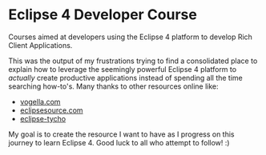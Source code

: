 # Eclipse 4 Developer Course
Courses aimed at developers using the Eclipse 4 platform to develop Rich Client Applications.

This was the output of my frustrations trying to find a consolidated place to explain how to leverage the seemingly powerful Eclipse 4 platform to *actually* create productive applications instead of spending all the time searching how-to's. Many thanks to other resources online like:

- [vogella.com](https://www.vogella.com/tutorials/eclipse.html)
- [eclipsesource.com](https://eclipsesource.com/tutorial-downloads/Eclipse_4_Tutorial.pdf)
- [eclipse-tycho](https://github.com/eclipse-tycho/tycho/tree/main)

My goal is to create the resource I want to have as I progress on this journey to learn Eclipse 4. Good luck to all who attempt to follow! :)
